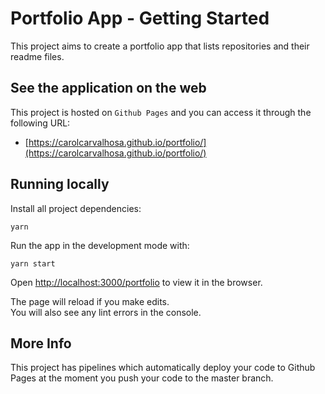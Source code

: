 # Portfolio App - Getting Started

This project aims to create a portfolio app that lists repositories and their readme files.

## See the application on the web

This project is hosted on `Github Pages` and you can access it through the following URL:

- [https://carolcarvalhosa.github.io/portfolio/](https://carolcarvalhosa.github.io/portfolio/)

## Running locally

Install all project dependencies:

`yarn`

Run the app in the development mode with:

`yarn start`

Open [http://localhost:3000/portfolio](http://localhost:3000/portfolio) to view it in the browser.

The page will reload if you make edits.\
You will also see any lint errors in the console.

[//]: # '## Tests'
[//]: # 'Launch the test runner in the interactive watch mode with:'
[//]: # '`yarn test`'

## More Info

This project has pipelines which automatically deploy your code to Github Pages at the moment you push your code to the master branch.
